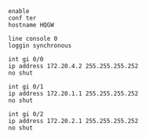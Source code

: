 ```shell
enable
conf ter
hostname HQGW
```
```shell
line console 0
loggin synchronous
```
```shell
int gi 0/0
ip address 172.20.4.2 255.255.255.252
no shut
```
```shell
int gi 0/1
ip address 172.20.1.1 255.255.255.252
no shut
```
```shell
int gi 0/2
ip address 172.20.2.1 255.255.255.252
no shut
```
